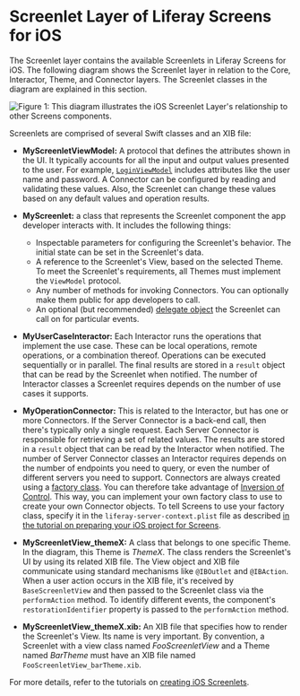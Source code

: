 # Screenlet Layer of Liferay Screens for iOS [](id=screenlet-layer-of-liferay-screens-for-ios)

The Screenlet layer contains the available Screenlets in Liferay Screens for
iOS. The following diagram shows the Screenlet layer in relation to the Core,
Interactor, Theme, and Connector layers. The Screenlet classes in the diagram 
are explained in this section. 

![Figure 1: This diagram illustrates the iOS Screenlet Layer's relationship to other Screens components.](../../../../images/screens-ios-architecture-03.png)

Screenlets are comprised of several Swift classes and an XIB file:

-   **MyScreenletViewModel:** A protocol that defines the attributes shown in 
    the UI. It typically accounts for all the input and output values presented 
    to the user. For example, 
    [`LoginViewModel`](https://github.com/liferay/liferay-screens/blob/master/ios/Framework/Core/Auth/LoginScreenlet/LoginViewModel.swift)
    includes attributes like the user name and password. A Connector can be
    configured by reading and validating these values. Also, the Screenlet can 
    change these values based on any default values and operation results. 

-   **MyScreenlet:**  a class that represents the Screenlet component the app
    developer interacts with. It includes the following things:

    -   Inspectable parameters for configuring the Screenlet's behavior. The
        initial state can be set in the Screenlet's data. 
    -   A reference to the Screenlet's View, based on the selected Theme. To 
        meet the Screenlet's requirements, all Themes must implement the 
        `ViewModel` protocol. 
    -   Any number of methods for invoking Connectors. You can optionally make 
        them public for app developers to call.  
    -   An optional (but recommended)
        [delegate object](https://developer.apple.com/library/ios/documentation/general/conceptual/DevPedia-CocoaCore/Delegation.html)
        the Screenlet can call on for particular events. 

-   **MyUserCaseInteractor:**  Each Interactor runs the operations that 
    implement the use case. These can be local operations, remote operations, or 
    a combination thereof. Operations can be executed sequentially or in 
    parallel. The final results are stored in a `result` object that can be read 
    by the Screenlet when notified. The number of Interactor classes a Screenlet 
    requires depends on the number of use cases it supports. 

-   **MyOperationConnector:** This is related to the Interactor, but has one or 
    more Connectors. If the Server Connector is a back-end call, then there's 
    typically only a single request. Each Server Connector is responsible for 
    retrieving a set of related values. The results are stored in a `result` 
    object that can be read by the Interactor when notified. The number of 
    Server Connector classes an Interactor requires depends on the number of 
    endpoints you need to query, or even the number of different servers you 
    need to support. Connectors are always created using a 
    [factory class](https://en.wikipedia.org/wiki/Abstract_factory_pattern). 
    You can therefore take advantage of 
    [Inversion of Control](https://en.wikipedia.org/wiki/Inversion_of_control). 
    This way, you can implement your own factory class to use to create your own 
    Connector objects. To tell Screens to use your factory class, specify it in 
    the `liferay-server-context.plist` file as described 
    [in the tutorial on preparing your iOS project for Screens](/develop/tutorials/-/knowledge_base/7-1/preparing-ios-projects-for-liferay-screens#configuring-communication-with-liferay). 

-   **MyScreenletView_themeX:** A class that belongs to one specific Theme. In 
    the diagram, this Theme is *ThemeX*. The class renders the Screenlet's UI by 
    using its related XIB file. The View object and XIB file communicate using 
    standard mechanisms like `@IBOutlet` and `@IBAction`. When a user action 
    occurs in the XIB file, it's received by `BaseScreenletView` and then passed 
    to the Screenlet class via the `performAction` method. To identify different 
    events, the component's `restorationIdentifier` property is passed to the 
    `performAction` method. 

-   **MyScreenletView_themeX.xib:** An XIB file that specifies how to render the
    Screenlet's View. Its name is very important. By convention, a Screenlet 
    with a view class named *FooScreenletView* and a Theme named *BarTheme* must 
    have an XIB file named `FooScreenletView_barTheme.xib`. 

For more details, refer to the tutorials on 
[creating iOS Screenlets](/develop/tutorials/-/knowledge_base/7-1/creating-ios-screenlets). 
